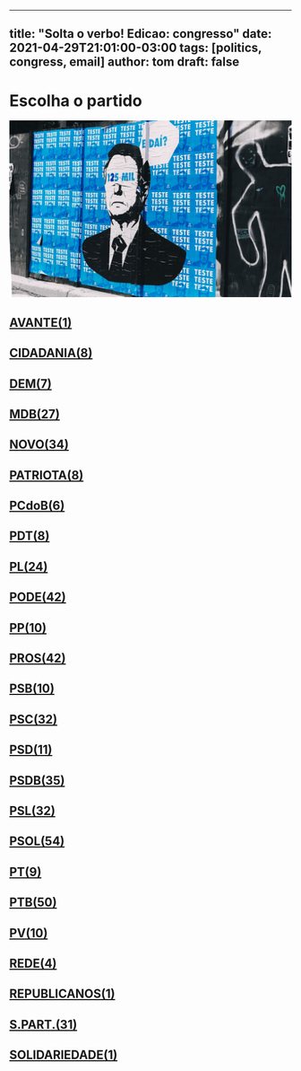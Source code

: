 
---
title: "Solta o verbo! Edicao: congresso"
date: 2021-04-29T21:01:00-03:00
tags: [politics, congress, email]
author: tom
draft: false
---
<h1>Escolha o partido</h1>
<img src="/images/bolsonegligencia.jpeg" />
<h2><a href="mailto:dep.ledasadala@camara.leg.br,"> AVANTE(1) </a></h2><h2><a href="mailto:dep.chiquinhobrazao@camara.leg.br,dep.sebastiaooliveira@camara.leg.br,dep.andrejanones@camara.leg.br,dep.luistibe@camara.leg.br,dep.pastorsargentoisidorio@camara.leg.br,dep.greyceelias@camara.leg.br,dep.tito@camara.leg.br,dep.paulabelmonte@camara.leg.br,"> CIDADANIA(8) </a></h2><h2><a href="mailto:dep.danielcoelho@camara.leg.br,dep.arnaldojardim@camara.leg.br,dep.davitoria@camara.leg.br,dep.alexmanente@camara.leg.br,dep.rubensbueno@camara.leg.br,dep.carmenzanotto@camara.leg.br,dep.carloshenriquegaguim@camara.leg.br,"> DEM(7) </a></h2><h2><a href="mailto:dep.pauloazi@camara.leg.br,dep.olivalmarques@camara.leg.br,dep.helioleite@camara.leg.br,dep.normaayub@camara.leg.br,dep.igorkannario@camara.leg.br,dep.marcossoares@camara.leg.br,dep.josemarioschreiner@camara.leg.br,dep.juscelinofilho@camara.leg.br,dep.luismiranda@camara.leg.br,dep.kimkataguiri@camara.leg.br,dep.leurlomantojunior@camara.leg.br,dep.anibalgomes@camara.leg.br,dep.arthuroliveiramaia@camara.leg.br,dep.bilacpinto@camara.leg.br,dep.sostenescavalcante@camara.leg.br,dep.alanrick@camara.leg.br,dep.davidsoares@camara.leg.br,dep.professoradorinhaseabrarezende@camara.leg.br,dep.alexandreleite@camara.leg.br,dep.geninhozuliani@camara.leg.br,dep.dr.zachariascalil@camara.leg.br,dep.pedrolupion@camara.leg.br,dep.efraimfilho@camara.leg.br,dep.elmarnascimento@camara.leg.br,dep.fernandocoelhofilho@camara.leg.br,dep.elicorreafilho@camara.leg.br,dep.elcionebarbalho@camara.leg.br,"> MDB(27) </a></h2><h2><a href="mailto:dep.gutembergreis@camara.leg.br,dep.juarezcosta@camara.leg.br,dep.dulcemiranda@camara.leg.br,dep.danieladowaguinho@camara.leg.br,dep.josepriante@camara.leg.br,dep.jessicasales@camara.leg.br,dep.hildorocha@camara.leg.br,dep.hermesparcianello@camara.leg.br,dep.fabioramalho@camara.leg.br,dep.carlosbezerra@camara.leg.br,dep.fabioreis@camara.leg.br,dep.flavianomelo@camara.leg.br,dep.celsomaldaner@camara.leg.br,dep.carloschiodini@camara.leg.br,dep.herculanopassos@camara.leg.br,dep.giovanifeltes@camara.leg.br,dep.herciliocoelhodiniz@camara.leg.br,dep.isnaldobulhoesjr@camara.leg.br,dep.joaomarcelosouza@camara.leg.br,dep.luciomosquini@camara.leg.br,dep.newtoncardosojr@camara.leg.br,dep.leonardopicciani@camara.leg.br,dep.rogeriopeninhamendonca@camara.leg.br,dep.alceumoreira@camara.leg.br,dep.osmarterra@camara.leg.br,dep.sergiosouza@camara.leg.br,dep.mosesrodrigues@camara.leg.br,dep.maurolopes@camara.leg.br,dep.raulhenry@camara.leg.br,dep.walteralves@camara.leg.br,dep.baleiarossi@camara.leg.br,dep.marcosaureliosampaio@camara.leg.br,dep.marciobiolchi@camara.leg.br,dep.adrianaventura@camara.leg.br,"> NOVO(34) </a></h2><h2><a href="mailto:dep.lucasgonzalez@camara.leg.br,dep.alexisfonteyne@camara.leg.br,dep.marcelvanhattem@camara.leg.br,dep.pauloganime@camara.leg.br,dep.viniciuspoit@camara.leg.br,dep.tiagomitraud@camara.leg.br,dep.gilsonmarques@camara.leg.br,dep.dr.frederico@camara.leg.br,"> PATRIOTA(8) </a></h2><h2><a href="mailto:dep.roman@camara.leg.br,dep.fredcosta@camara.leg.br,dep.alcidesrodrigues@camara.leg.br,dep.marrecafilho@camara.leg.br,dep.pastoreurico@camara.leg.br,dep.rubenspereirajunior@camara.leg.br,"> PCdoB(6) </a></h2><h2><a href="mailto:dep.renildocalheiros@camara.leg.br,dep.danielalmeida@camara.leg.br,dep.professoramarcivania@camara.leg.br,dep.jandirafeghali@camara.leg.br,dep.perpetuaalmeida@camara.leg.br,dep.aliceportugal@camara.leg.br,dep.orlandosilva@camara.leg.br,dep.pompeodemattos@camara.leg.br,"> PDT(8) </a></h2><h2><a href="mailto:dep.jesussergio@camara.leg.br,dep.marioheringer@camara.leg.br,dep.tuliogadelha@camara.leg.br,dep.flaviamorais@camara.leg.br,dep.marlonsantos@camara.leg.br,dep.idilvanalencar@camara.leg.br,dep.felixmendoncajunior@camara.leg.br,dep.eduardobismarck@camara.leg.br,dep.silviacristina@camara.leg.br,dep.flavionogueira@camara.leg.br,dep.pauloramos@camara.leg.br,dep.roberiomonteiro@camara.leg.br,dep.fabiohenrique@camara.leg.br,dep.gustavofruet@camara.leg.br,dep.subtenentegonzaga@camara.leg.br,dep.leonidascristino@camara.leg.br,dep.wolneyqueiroz@camara.leg.br,dep.alexsantana@camara.leg.br,dep.chicodangelo@camara.leg.br,dep.damiaofeliciano@camara.leg.br,dep.dagobertonogueira@camara.leg.br,dep.andrefigueiredo@camara.leg.br,dep.afonsomotta@camara.leg.br,dep.lincolnportela@camara.leg.br,"> PL(24) </a></h2><h2><a href="mailto:dep.laertebessa@camara.leg.br,dep.boscocosta@camara.leg.br,dep.juniormano@camara.leg.br,dep.juniorlourenco@camara.leg.br,dep.josimarmaranhaozinho@camara.leg.br,dep.luizantoniocorrea@camara.leg.br,dep.luizcarlosmotta@camara.leg.br,dep.joaomaia@camara.leg.br,dep.joaocarlosbacelar@camara.leg.br,dep.capitaoaugusto@camara.leg.br,dep.capitaofabioabreu@camara.leg.br,dep.giovanicherini@camara.leg.br,dep.giacobo@camara.leg.br,dep.gelsonazevedo@camara.leg.br,dep.fernandorodolfo@camara.leg.br,dep.joserocha@camara.leg.br,dep.luiznishimori@camara.leg.br,dep.marcioalvino@camara.leg.br,dep.marceloramos@camara.leg.br,dep.wellingtonroberto@camara.leg.br,dep.viniciusgurgel@camara.leg.br,dep.vicentinhojunior@camara.leg.br,dep.valdevannoventa@camara.leg.br,dep.tiririca@camara.leg.br,dep.aeltonfreitas@camara.leg.br,dep.sorayasantos@camara.leg.br,dep.magdamofatto@camara.leg.br,dep.sergiotoledo@camara.leg.br,dep.policialkatiasastre@camara.leg.br,dep.altineucortes@camara.leg.br,dep.paulofreirecosta@camara.leg.br,dep.pr.marcofeliciano@camara.leg.br,dep.pastorgil@camara.leg.br,dep.miguellombardi@camara.leg.br,dep.marinasantos@camara.leg.br,dep.raimundocosta@camara.leg.br,dep.christianedesouzayared@camara.leg.br,dep.abiliosantana@camara.leg.br,dep.dr.jaziel@camara.leg.br,dep.ediolopes@camara.leg.br,dep.cristianovale@camara.leg.br,dep.robertodelucena@camara.leg.br,"> PODE(42) </a></h2><h2><a href="mailto:dep.josemedeiros@camara.leg.br,dep.leomoraes@camara.leg.br,dep.igortimo@camara.leg.br,dep.josivaldojp@camara.leg.br,dep.diegogarcia@camara.leg.br,dep.ricardoteobaldo@camara.leg.br,dep.bacelar@camara.leg.br,dep.renataabreu@camara.leg.br,dep.josenelto@camara.leg.br,dep.ricardoizar@camara.leg.br,"> PP(10) </a></h2><h2><a href="mailto:dep.pedrowestphalen@camara.leg.br,dep.arthurlira@camara.leg.br,dep.atilalins@camara.leg.br,dep.claudiocajado@camara.leg.br,dep.atilalira@camara.leg.br,dep.celinaleao@camara.leg.br,dep.nerigeller@camara.leg.br,dep.guilhermederrite@camara.leg.br,dep.angelaamin@camara.leg.br,dep.guilhermemussi@camara.leg.br,dep.andrefufuca@camara.leg.br,dep.osmarserraglio@camara.leg.br,dep.professoralcides@camara.leg.br,dep.cacaleao@camara.leg.br,dep.pinheirinho@camara.leg.br,dep.jeronimogoergen@camara.leg.br,dep.jaquelinecassol@camara.leg.br,dep.dimasfabiano@camara.leg.br,dep.iracemaportella@camara.leg.br,dep.eduardodafonte@camara.leg.br,dep.hirangoncalves@camara.leg.br,dep.ricardobarros@camara.leg.br,dep.marionegromontejr@camara.leg.br,dep.covattifilho@camara.leg.br,dep.ronaldocarletto@camara.leg.br,dep.evairvieirademelo@camara.leg.br,dep.christinoaureo@camara.leg.br,dep.laerciooliveira@camara.leg.br,dep.betorosado@camara.leg.br,dep.adrianodobaldy@camara.leg.br,dep.dr.luizantonioteixeirajr@camara.leg.br,dep.marceloaro@camara.leg.br,dep.juliolopes@camara.leg.br,dep.faustopinato@camara.leg.br,dep.andreabdon@camara.leg.br,dep.afonsohamm@camara.leg.br,dep.margaretecoelho@camara.leg.br,dep.ajalbuquerque@camara.leg.br,dep.francocartafina@camara.leg.br,dep.fernandomonteiro@camara.leg.br,dep.aguinaldoribeiro@camara.leg.br,dep.welitonprado@camara.leg.br,"> PROS(42) </a></h2><h2><a href="mailto:dep.carladickson@camara.leg.br,dep.acaciofavacho@camara.leg.br,dep.erosbiondini@camara.leg.br,dep.gastaovieira@camara.leg.br,dep.vaidonoliveira@camara.leg.br,dep.toninhowandscheer@camara.leg.br,dep.capitaowagner@camara.leg.br,dep.clarissagarotinho@camara.leg.br,dep.ulduricojunior@camara.leg.br,dep.camilocapiberibe@camara.leg.br,"> PSB(10) </a></h2><h2><a href="mailto:dep.lizianebayer@camara.leg.br,dep.jeffersoncampos@camara.leg.br,dep.lucianoducci@camara.leg.br,dep.marcelonilo@camara.leg.br,dep.lidicedamata@camara.leg.br,dep.juliodelgado@camara.leg.br,dep.miltoncoelho@camara.leg.br,dep.mauronazif@camara.leg.br,dep.marcelofreixo@camara.leg.br,dep.emidinhomadeira@camara.leg.br,dep.biradopindare@camara.leg.br,dep.rosanavalle@camara.leg.br,dep.rodrigocoelho@camara.leg.br,dep.rodrigoagostinho@camara.leg.br,dep.gervasiomaia@camara.leg.br,dep.ricardosilva@camara.leg.br,dep.tabataamaral@camara.leg.br,dep.cassioandrade@camara.leg.br,dep.tadeualencar@camara.leg.br,dep.gonzagapatriota@camara.leg.br,dep.feliperigoni@camara.leg.br,dep.tedconti@camara.leg.br,dep.alessandromolon@camara.leg.br,dep.rafaelmotta@camara.leg.br,dep.felipecarreras@camara.leg.br,dep.vilsondafetaemg@camara.leg.br,dep.eliasvaz@camara.leg.br,dep.alielmachado@camara.leg.br,dep.heitorschuch@camara.leg.br,dep.denisbezerra@camara.leg.br,dep.danilocabral@camara.leg.br,dep.otonidepaula@camara.leg.br,"> PSC(32) </a></h2><h2><a href="mailto:dep.aluisiomendes@camara.leg.br,dep.euclydespettersen@camara.leg.br,dep.gilbertonascimento@camara.leg.br,dep.pedrodalua@camara.leg.br,dep.pauloeduardomartins@camara.leg.br,dep.glaustindafokus@camara.leg.br,dep.ricardodakarol@camara.leg.br,dep.lauriete@camara.leg.br,dep.andreferreira@camara.leg.br,dep.osiresdamaso@camara.leg.br,dep.vermelho@camara.leg.br,"> PSD(11) </a></h2><h2><a href="mailto:dep.stefanoaguiar@camara.leg.br,dep.darcidematos@camara.leg.br,dep.sidneyleite@camara.leg.br,dep.diegoandrade@camara.leg.br,dep.sergiobrito@camara.leg.br,dep.sargentofahur@camara.leg.br,dep.marxbeltrao@camara.leg.br,dep.misaelvarella@camara.leg.br,dep.neucimarfraga@camara.leg.br,dep.antoniobrito@camara.leg.br,dep.reinholdstephanesjunior@camara.leg.br,dep.domingosneto@camara.leg.br,dep.ottoalencarfilho@camara.leg.br,dep.pedroaugustopalareti@camara.leg.br,dep.paulovicentecaleffi@camara.leg.br,dep.andredepaula@camara.leg.br,dep.paulomagalhaes@camara.leg.br,dep.delegadoedermauro@camara.leg.br,dep.ricardoguidi@camara.leg.br,dep.marcobertaiolli@camara.leg.br,dep.hugoleal@camara.leg.br,dep.fabiotrad@camara.leg.br,dep.franciscojr@camara.leg.br,dep.jonesmoura@camara.leg.br,dep.josenunes@camara.leg.br,dep.juniorferrari@camara.leg.br,dep.juliocesar@camara.leg.br,dep.edilaziojunior@camara.leg.br,dep.charlesfernandes@camara.leg.br,dep.expeditonetto@camara.leg.br,dep.fabiomitidieri@camara.leg.br,dep.haroldocathedral@camara.leg.br,dep.joaquimpassarinho@camara.leg.br,dep.cezinhademadureira@camara.leg.br,dep.rodrigodecastro@camara.leg.br,"> PSDB(35) </a></h2><h2><a href="mailto:dep.mararocha@camara.leg.br,dep.celiosilveira@camara.leg.br,dep.eduardocury@camara.leg.br,dep.sheridan@camara.leg.br,dep.aecioneves@camara.leg.br,dep.marianacarvalho@camara.leg.br,dep.vanderleimacris@camara.leg.br,dep.adolfoviana@camara.leg.br,dep.samuelmoreira@camara.leg.br,dep.daniloforte@camara.leg.br,dep.otavioleite@camara.leg.br,dep.ruycarneiro@camara.leg.br,dep.rossoni@camara.leg.br,dep.rosemodesto@camara.leg.br,dep.domingossavio@camara.leg.br,dep.pauloabiackel@camara.leg.br,dep.alexandrefrota@camara.leg.br,dep.biacavassa@camara.leg.br,dep.pedrovilela@camara.leg.br,dep.brunafurlan@camara.leg.br,dep.pedrocunhalima@camara.leg.br,dep.terezanelma@camara.leg.br,dep.lucasredecker@camara.leg.br,dep.carlossampaio@camara.leg.br,dep.betopereira@camara.leg.br,dep.vitorlippi@camara.leg.br,dep.danieltrzeciak@camara.leg.br,dep.nilsonpinto@camara.leg.br,dep.geovaniadesa@camara.leg.br,dep.ednahenrique@camara.leg.br,dep.eduardobarbosa@camara.leg.br,dep.delegadoantoniofurtado@camara.leg.br,"> PSL(32) </a></h2><h2><a href="mailto:dep.nicoletti@camara.leg.br,dep.nereucrispim@camara.leg.br,dep.nelsonbarbudo@camara.leg.br,dep.alesilva@camara.leg.br,dep.sanderson@camara.leg.br,dep.delegadowaldir@camara.leg.br,dep.heitorfreire@camara.leg.br,dep.delegadopablo@camara.leg.br,dep.delegadomarcelofreitas@camara.leg.br,dep.alinesleutjes@camara.leg.br,dep.heliolopes@camara.leg.br,dep.joicehasselmann@camara.leg.br,dep.gurgel@camara.leg.br,dep.carolinedetoni@camara.leg.br,dep.carlosjordy@camara.leg.br,dep.carlazambelli@camara.leg.br,dep.generalpeternelli@camara.leg.br,dep.generalgirao@camara.leg.br,dep.eduardobolsonaro@camara.leg.br,dep.guigapeixoto@camara.leg.br,dep.celsosabino@camara.leg.br,dep.danielfreitas@camara.leg.br,dep.professoradayanepimentel@camara.leg.br,dep.lourivalgomes@camara.leg.br,dep.junioamaral@camara.leg.br,dep.marceloalvaroantonio@camara.leg.br,dep.biakicis@camara.leg.br,dep.coronelchrisostomo@camara.leg.br,dep.majorfabiana@camara.leg.br,dep.filipebarros@camara.leg.br,dep.abouanni@camara.leg.br,dep.luizphilippedeorleansebraganca@camara.leg.br,dep.dr.luizovando@camara.leg.br,dep.luizlima@camara.leg.br,dep.coroneltadeu@camara.leg.br,dep.dra.sorayamanato@camara.leg.br,dep.vitorhugo@camara.leg.br,dep.lucianobivar@camara.leg.br,dep.christonietto@camara.leg.br,dep.bibonunes@camara.leg.br,dep.marcelobrum@camara.leg.br,dep.leomotta@camara.leg.br,dep.professorjoziel@camara.leg.br,dep.bozzella@camara.leg.br,dep.coronelarmando@camara.leg.br,dep.feliciolaterca@camara.leg.br,dep.fabioschiochet@camara.leg.br,dep.charllesevangelista@camara.leg.br,dep.felipefrancischini@camara.leg.br,dep.marciolabre@camara.leg.br,dep.julianlemos@camara.leg.br,dep.danielsilveira@camara.leg.br,dep.loestertrutis@camara.leg.br,dep.samiabomfim@camara.leg.br,"> PSOL(54) </a></h2><h2><a href="mailto:dep.taliriapetrone@camara.leg.br,dep.ivanvalente@camara.leg.br,dep.aureacarolina@camara.leg.br,dep.fernandamelchionna@camara.leg.br,dep.davidmiranda@camara.leg.br,dep.vivireis@camara.leg.br,dep.luizaerundina@camara.leg.br,dep.glauberbraga@camara.leg.br,dep.enioverri@camara.leg.br,"> PT(9) </a></h2><h2><a href="mailto:dep.alexandrepadilha@camara.leg.br,dep.waldenorpereira@camara.leg.br,dep.reginaldolopes@camara.leg.br,dep.professorarosaneide@camara.leg.br,dep.carloszarattini@camara.leg.br,dep.afonsoflorence@camara.leg.br,dep.gleisihoffmann@camara.leg.br,dep.alencarsantanabraga@camara.leg.br,dep.celiomoura@camara.leg.br,dep.rogeriocorreia@camara.leg.br,dep.vicentinho@camara.leg.br,dep.rubensotoni@camara.leg.br,dep.airtonfaleiro@camara.leg.br,dep.vanderloubet@camara.leg.br,dep.ruifalcao@camara.leg.br,dep.valmirassuncao@camara.leg.br,dep.freianastacioribeiro@camara.leg.br,dep.rejanedias@camara.leg.br,dep.erikakokay@camara.leg.br,dep.leodebrito@camara.leg.br,dep.carlosveras@camara.leg.br,dep.joaodaniel@camara.leg.br,dep.odaircunha@camara.leg.br,dep.niltotatto@camara.leg.br,dep.arlindochinaglia@camara.leg.br,dep.nataliabonavides@camara.leg.br,dep.jorgesolla@camara.leg.br,dep.joseairtonfelixcirilo@camara.leg.br,dep.merlongsolano@camara.leg.br,dep.joseguimaraes@camara.leg.br,dep.josericardo@camara.leg.br,dep.joseildoramos@camara.leg.br,dep.mariliaarraes@camara.leg.br,dep.mariadorosario@camara.leg.br,dep.marcon@camara.leg.br,dep.beneditadasilva@camara.leg.br,dep.luiziannelins@camara.leg.br,dep.betofaro@camara.leg.br,dep.bohngass@camara.leg.br,dep.leonardomonteiro@camara.leg.br,dep.padrejoao@camara.leg.br,dep.patrusananias@camara.leg.br,dep.paulopimenta@camara.leg.br,dep.henriquefontana@camara.leg.br,dep.pauloguedes@camara.leg.br,dep.pauloteixeira@camara.leg.br,dep.heldersalomao@camara.leg.br,dep.paulao@camara.leg.br,dep.pedrouczai@camara.leg.br,dep.pedroaugustobezerra@camara.leg.br,"> PTB(50) </a></h2><h2><a href="mailto:dep.emanuelpinheironeto@camara.leg.br,dep.marcelomoraes@camara.leg.br,dep.mauriciodziedricki@camara.leg.br,dep.nivaldoalbuquerque@camara.leg.br,dep.paulobengtson@camara.leg.br,dep.pedrolucasfernandes@camara.leg.br,dep.eduardocosta@camara.leg.br,dep.wilsonsantiago@camara.leg.br,dep.luisacanziani@camara.leg.br,dep.leandre@camara.leg.br,"> PV(10) </a></h2><h2><a href="mailto:dep.enricomisasi@camara.leg.br,dep.celiostudart@camara.leg.br,dep.professorisraelbatista@camara.leg.br,dep.joeniawapichana@camara.leg.br,"> REDE(4) </a></h2><h2><a href="mailto:dep.juliocesarribeiro@camara.leg.br,"> REPUBLICANOS(1) </a></h2><h2><a href="mailto:dep.viniciuscarvalho@camara.leg.br,dep.luizaogoulart@camara.leg.br,dep.heliocosta@camara.leg.br,dep.marcospereira@camara.leg.br,dep.benesleocadio@camara.leg.br,dep.mariarosas@camara.leg.br,dep.alinegurgel@camara.leg.br,dep.lafayettedeandrada@camara.leg.br,dep.tiaeron@camara.leg.br,dep.vavamartins@camara.leg.br,dep.marciomarinho@camara.leg.br,dep.hugomotta@camara.leg.br,dep.carlosgomes@camara.leg.br,dep.capitaoalbertoneto@camara.leg.br,dep.jhonatandejesus@camara.leg.br,dep.rosangelagomes@camara.leg.br,dep.joaocampos@camara.leg.br,dep.ossesiosilva@camara.leg.br,dep.amaroneto@camara.leg.br,dep.robertoalves@camara.leg.br,dep.jorgebraz@camara.leg.br,dep.gilcutrim@camara.leg.br,dep.severinopessoa@camara.leg.br,dep.silascamara@camara.leg.br,dep.aroldomartins@camara.leg.br,dep.silviocostafilho@camara.leg.br,dep.gilbertoabramo@camara.leg.br,dep.celsorussomanno@camara.leg.br,dep.miltonvieira@camara.leg.br,dep.cleberverde@camara.leg.br,dep.rodrigomaia@camara.leg.br,"> S.PART.(31) </a></h2><h2><a href="mailto:dep.paulopereiradasilva@camara.leg.br,"> SOLIDARIEDADE(1) </a></h2>